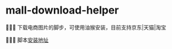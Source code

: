 # mall-download-helper

🚀🚀🚀 下载电商图片的脚步，可使用油猴安装，目前支持京东|天猫|淘宝

🤩🤩🤩 脚本[安装地址](https://greasyfork.org/zh-CN/scripts/460758)